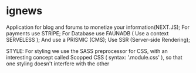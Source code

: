 # ignews
 Application for blog and forums to monetize your information(NEXT.JS);
 For payments use STRIPE;
 For Database use FAUNADB ( Use a context SERVELESS );
 And use a PRISMIC (CMS);
 Use SSR (Server-side Rendering);

STYLE:
For styling we use the SASS preprocessor for CSS, 
with an interesting concept called Scopped CSS ( syntax: '.module.css' ), 
so that one styling doesn't interfere with the other
